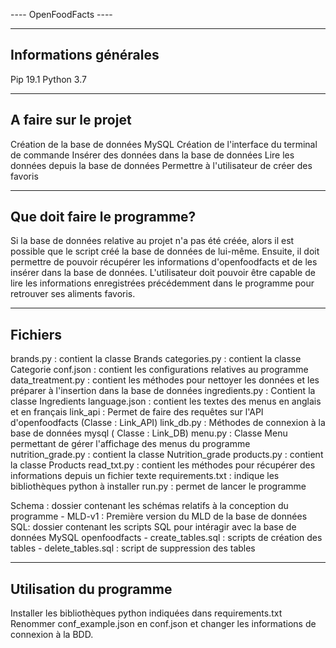 ---- OpenFoodFacts ----



-------------------------
Informations générales
-------------------------
Pip 19.1
Python 3.7


-------------------------
A faire sur le projet
-------------------------
Création de la base de données MySQL
Création de l'interface du terminal de commande
Insérer des données dans la base de données
Lire les données depuis la base de données
Permettre à l'utilisateur de créer des favoris

-------------------------
Que doit faire le programme?
-------------------------
Si la base de données relative au projet n'a pas été créée, alors il est possible que le script créé la base de données
de lui-même. Ensuite, il doit permettre de pouvoir récupérer les informations d'openfoodfacts et de les insérer dans la base
de données. 
L'utilisateur doit pouvoir être capable de lire les informations enregistrées précédemment dans le programme pour
retrouver ses aliments favoris.


-------------------------
Fichiers
-------------------------
brands.py : contient la classe Brands
categories.py : contient la classe Categorie
conf.json : contient les configurations relatives au programme
data_treatment.py : contient les méthodes pour nettoyer les données et les préparer à l'insertion dans la base de données
ingredients.py : Contient la classe Ingredients
language.json : contient les textes des menus en anglais et en français
link_api : Permet de faire des requêtes sur l'API d'openfoodfacts (Classe : Link_API)
link_db.py : Méthodes de connexion à la base de données mysql ( Classe : Link_DB)
menu.py : Classe Menu permettant de gérer l'affichage des menus du programme
nutrition_grade.py : contient la classe Nutrition_grade
products.py : contient la classe Products
read_txt.py : contient les méthodes pour récupérer des informations depuis un fichier texte
requirements.txt : indique les bibliothèques python à installer
run.py : permet de lancer le programme

Schema : dossier contenant les schémas relatifs à la conception du programme
	- MLD-v1 : Première version du MLD de la base de données
SQL: dossier contenant les scripts SQL pour intéragir avec la base de données MySQL openfoodfacts
	- create_tables.sql : scripts de création des tables
	- delete_tables.sql : script de suppression des tables

-------------------------
Utilisation du programme
-------------------------
Installer les bibliothèques python indiquées dans requirements.txt
Renommer conf_example.json en conf.json et changer les informations de connexion à la BDD.